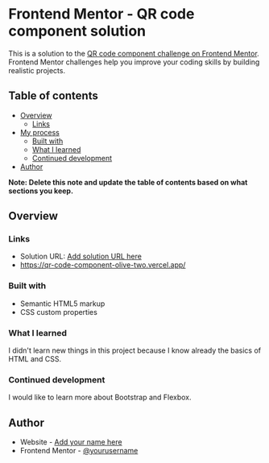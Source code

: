 # Frontend Mentor - QR code component solution

This is a solution to the [QR code component challenge on Frontend Mentor](https://www.frontendmentor.io/challenges/qr-code-component-iux_sIO_H). Frontend Mentor challenges help you improve your coding skills by building realistic projects. 

## Table of contents

- [Overview](#overview)
  - [Links](#links)
- [My process](#my-process)
  - [Built with](#built-with)
  - [What I learned](#what-i-learned)
  - [Continued development](#continued-development)
- [Author](#author)

**Note: Delete this note and update the table of contents based on what sections you keep.**

## Overview

### Links

- Solution URL: [Add solution URL here](https://github.com/Hibi4/FrontentMentor_project.git)
-  https://qr-code-component-olive-two.vercel.app/
### Built with

- Semantic HTML5 markup
- CSS custom properties

### What I learned

I didn't learn new things in this project because I know already the basics of HTML and CSS. 

### Continued development

I would like to learn more about Bootstrap and Flexbox.

## Author

- Website - [Add your name here](Haroun)
- Frontend Mentor - [@yourusername](https://www.frontendmentor.io/profile/Hibi4)